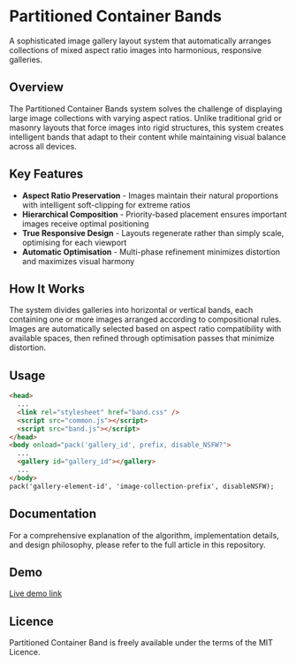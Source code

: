 # Partitioned Container Bands

A sophisticated image gallery layout system that automatically arranges collections of mixed aspect ratio images into harmonious, responsive galleries.

## Overview

The Partitioned Container Bands system solves the challenge of displaying large image collections with varying aspect ratios. Unlike traditional grid or masonry layouts that force images into rigid structures, this system creates intelligent bands that adapt to their content while maintaining visual balance across all devices.

## Key Features

- **Aspect Ratio Preservation** - Images maintain their natural proportions with intelligent soft-clipping for extreme ratios
- **Hierarchical Composition** - Priority-based placement ensures important images receive optimal positioning
- **True Responsive Design** - Layouts regenerate rather than simply scale, optimising for each viewport
- **Automatic Optimisation** - Multi-phase refinement minimizes distortion and maximizes visual harmony

## How It Works

The system divides galleries into horizontal or vertical bands, each containing one or more images arranged according to compositional rules. Images are automatically selected based on aspect ratio compatibility with available spaces, then refined through optimisation passes that minimize distortion.

## Usage

```html
<head>
  ...
  <link rel="stylesheet" href="band.css" />
  <script src="common.js"></script>
  <script src="band.js"></script>
</head>
<body onload="pack('gallery_id', prefix, disable_NSFW?">
  ...
  <gallery id="gallery_id"></gallery>
  ...
</body>
pack('gallery-element-id', 'image-collection-prefix', disableNSFW);
```

## Documentation

For a comprehensive explanation of the algorithm, implementation details, and design philosophy, please refer to the full article in this repository.

## Demo

[Live demo link](https://curioustorvald.com/partband/)

## Licence

Partitioned Container Band is freely available under the terms of the MIT Licence.
